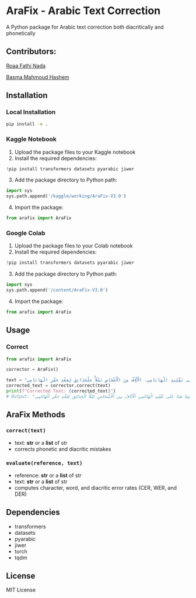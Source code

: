 # AraFix - Arabic Text Correction

A Python package for Arabic text correction both diacritically and phonetically

## Contributors:

[Roaa Fathi Nada](https://github.com/rFathi03) 

[Basma Mahmoud Hashem](https://github.com/Basma2423/) 
## Installation

### Local Installation
```bash
pip install -e .
```

### Kaggle Notebook
1. Upload the package files to your Kaggle notebook
2. Install the required dependencies:
```python
!pip install transformers datasets pyarabic jiwer
```
3. Add the package directory to Python path:
```python
import sys
sys.path.append('/kaggle/working/AraFix-V3.0')
```
4. Import the package:
```python
from arafix import AraFix
```

### Google Colab
1. Upload the package files to your Colab notebook
2. Install the required dependencies:
```python
!pip install transformers datasets pyarabic jiwer
```
3. Add the package directory to Python path:
```python
import sys
sys.path.append('/content/AraFix-V3.0')
```
4. Import the package:
```python
from arafix import AraFix
```

## Usage

### Correct
```python
from arafix import AraFix

corrector = AraFix()

text = "فِي يَوْمِنَا هَذَا وَاصَرَ الشَّعْبُ الْيَابَانِيُّ إِلٌى يَوْمِنَا هَذَا عَلَى تَقِّلِيدِ الْهَانَامِي، الْآلٍّافُ مِنَ الْأَشْخَاصِ تَمْلَأُ علْحَدَائِقَ لِعَغْدِ حَفْرِ الْهَانَامِي"
corrected_text = corrector.correct(text)
print(f"Corrected Text: {corrected_text}")
# Output: "فِي يَوْمِنَا هَذَا وَاصَلَ الشَّعْبُ الْيَابَانِيُّ إِلَى يَوْمِنَا هَذَا عَلَى تَقْلِيدِ الْهَانَامِي الْآلَافُ مِنَ الْأَشْخَاصِ تَمْلَأُ الْحَدَائِقَ لِعَقْدِ حَفْرِ الْهَانَامِي"
```


## AraFix Methods

### `correct(text)`
- text: **str** or a **list** of str
- corrects phonetic and diacritic mistakes

### `evaluate(reference, text)`
- reference: **str** or a **list** of str
- text: **str** or a **list** of str
- computes character, word, and diacritic error rates (CER, WER, and DER)

## Dependencies
- transformers
- datasets
- pyarabic
- jiwer
- torch
- tqdm

## License
MIT License

